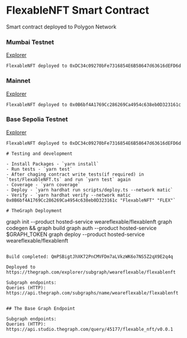 # FlexableNFT Smart Contract

Smart contract deployed to Polygon Network

### Mumbai Testnet
[Explorer](https://mumbai.polygonscan.com/address/0xDC34c09270bFe7316854E6B58647d63616dEFD6d#code)
```
FlexableNFT deployed to 0xDC34c09270bFe7316854E6B58647d63616dEFD6d
```
### Mainnet

[Explorer](https://polygonscan.com/address/0x0B6bf4A1769Cc286269Ca4954c638eb0D323161c#code)
```
FlexableNFT deployed to 0x0B6bf4A1769Cc286269Ca4954c638eb0D323161c
```

### Base Sepolia Testnet
[Explorer](https://mumbai.polygonscan.com/address/0xDC34c09270bFe7316854E6B58647d63616dEFD6d#code)
```
FlexableNFT deployed to 0xDC34c09270bFe7316854E6B58647d63616dEFD6d

# Testing and development

- Install Packages - `yarn install`
- Run tests - `yarn test`
- After chaging contract write tests(if required) in `test/FlexableNFT.ts` and run `yarn test` again
- Coverage - `yarn coverage`
- Deploy - `yarn hardhat run scripts/deploy.ts --network matic`
- Verify - `yarn hardhat verify --network matic 0x0B6bf4A1769Cc286269Ca4954c638eb0D323161c "FlexableNFT" "FLEX"`

# TheGraph Deployment

```
graph init --product hosted-service weareflexable/flexablenft
graph codegen && graph build
graph auth --product hosted-service $GRAPH_TOKEN
graph deploy --product hosted-service weareflexable/flexablenft
```

Build completed: QmPSBigtJhXK72PnCMVFDm7aLVkzWK6o7NS5Z2qX9E2q4q

Deployed to https://thegraph.com/explorer/subgraph/weareflexable/flexablenft

Subgraph endpoints:
Queries (HTTP):     https://api.thegraph.com/subgraphs/name/weareflexable/flexablenft


## The Base Graph Endpoint

Subgraph endpoints:
Queries (HTTP):  https://api.studio.thegraph.com/query/45177/flexable_nft/v0.0.1